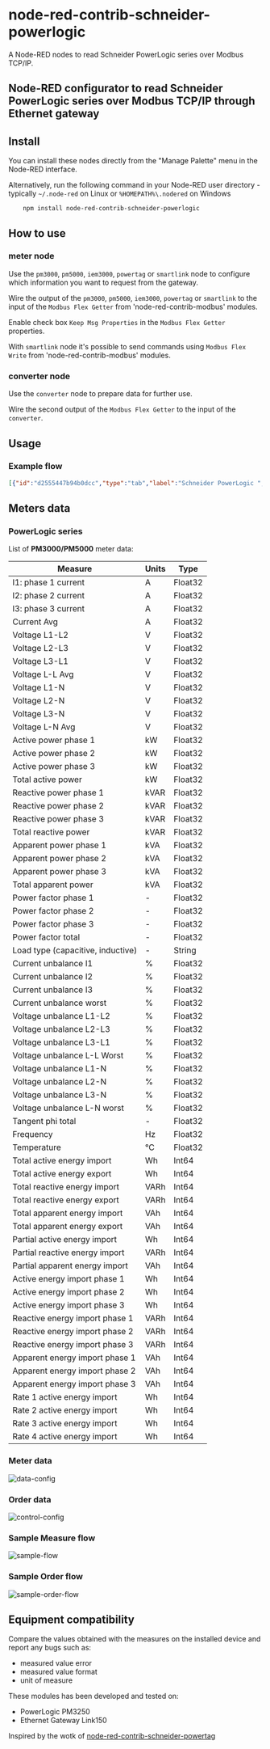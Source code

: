 # node-red-contrib-schneider-powerlogic
A Node-RED nodes to read Schneider PowerLogic series over Modbus TCP/IP.
## Node-RED configurator to read Schneider PowerLogic series over Modbus TCP/IP through Ethernet gateway

## Install
You can install these nodes directly from the "Manage Palette" menu in the Node-RED interface.

Alternatively, run the following command in your Node-RED user directory - typically `~/.node-red` on Linux or `%HOMEPATH%\.nodered` on Windows

        npm install node-red-contrib-schneider-powerlogic 

## How to use

### meter node 
Use the `pm3000`, `pm5000`, `iem3000`, `powertag` or `smartlink` node to configure which information you want to request from the gateway.

Wire the output of the `pm3000`, `pm5000`, `iem3000`, `powertag` or `smartlink` to the input of the `Modbus Flex Getter` from 'node-red-contrib-modbus' modules.

Enable check box `Keep Msg Properties` in the `Modbus Flex Getter` properties.

With `smartlink` node it's possible to send commands using `Modbus Flex Write` from 'node-red-contrib-modbus' modules.

### converter node
Use the `converter` node to prepare data for further use.

Wire the second output of the `Modbus Flex Getter` to the input of the `converter`.

## Usage
### Example flow
```json
[{"id":"d2555447b94b0dcc","type":"tab","label":"Schneider PowerLogic ","disabled":false,"info":"","env":[]},{"id":"86ce2a3dedddd570","type":"debug","z":"d2555447b94b0dcc","name":"debug 1","active":true,"tosidebar":true,"console":false,"tostatus":false,"complete":"false","statusVal":"","statusType":"auto","x":1860,"y":320,"wires":[]},{"id":"2ea3581809c148b5","type":"modbus-flex-getter","z":"d2555447b94b0dcc","name":"","showStatusActivities":false,"showErrors":false,"logIOActivities":false,"server":"91f4dcc86c81af04","useIOFile":false,"ioFile":"","useIOForPayload":false,"emptyMsgOnFail":false,"keepMsgProperties":true,"x":640,"y":520,"wires":[[],["72a042193c2a1199"]]},{"id":"e873507c1a4cc2aa","type":"inject","z":"d2555447b94b0dcc","name":"","props":[{"p":"payload"},{"p":"topic","vt":"str"}],"repeat":"","crontab":"","once":false,"onceDelay":0.1,"topic":"","payload":"","payloadType":"date","x":220,"y":280,"wires":[["223f593a723a6bfa"]]},{"id":"eadc7e9ee8ac17ba","type":"debug","z":"d2555447b94b0dcc","name":"iC60 commands","active":true,"tosidebar":true,"console":false,"tostatus":false,"complete":"true","targetType":"full","statusVal":"","statusType":"auto","x":860,"y":340,"wires":[]},{"id":"c44731d4d5d7b18e","type":"modbus-flex-write","z":"d2555447b94b0dcc","name":"","showStatusActivities":false,"showErrors":false,"server":"91f4dcc86c81af04","emptyMsgOnFail":false,"keepMsgProperties":true,"x":630,"y":340,"wires":[[],["eadc7e9ee8ac17ba"]]},{"id":"223f593a723a6bfa","type":"smartlink","z":"d2555447b94b0dcc","name":"","unitId":"3","mode":"write","channel":"digital-channel-1","device":"rca-ic60-ti24","data":"open","x":400,"y":280,"wires":[["c44731d4d5d7b18e"]]},{"id":"beb5477ee95b5028","type":"inject","z":"d2555447b94b0dcc","name":"","props":[{"p":"payload"},{"p":"topic","vt":"str"}],"repeat":"","crontab":"","once":false,"onceDelay":0.1,"topic":"","payload":"","payloadType":"date","x":220,"y":380,"wires":[["7aaccc524ec8845f"]]},{"id":"7aaccc524ec8845f","type":"smartlink","z":"d2555447b94b0dcc","name":"","unitId":"3","mode":"write","channel":"digital-channel-1","device":"rca-ic60-ti24","data":"close","x":400,"y":380,"wires":[["c44731d4d5d7b18e"]]},{"id":"adf54c6286982051","type":"comment","z":"d2555447b94b0dcc","name":"Open iC60","info":"","x":220,"y":240,"wires":[]},{"id":"f36ba135ae795b60","type":"comment","z":"d2555447b94b0dcc","name":"Close iC60","info":"","x":220,"y":340,"wires":[]},{"id":"d56956cbcd834295","type":"pm3000","z":"d2555447b94b0dcc","name":"","unitId":"1","data":"frequency","x":400,"y":520,"wires":[["2ea3581809c148b5"]]},{"id":"1151f5b5a879a296","type":"inject","z":"d2555447b94b0dcc","name":"","props":[{"p":"payload"},{"p":"topic","vt":"str"}],"repeat":"","crontab":"","once":false,"onceDelay":0.1,"topic":"","payload":"","payloadType":"date","x":220,"y":580,"wires":[["d56956cbcd834295","2c83317f7f3b3eb1","1fd213413562d295"]]},{"id":"72a042193c2a1199","type":"converter","z":"d2555447b94b0dcc","name":"","unitId":"","data":"","x":860,"y":520,"wires":[["02297c1c19fdb5d3"]]},{"id":"02297c1c19fdb5d3","type":"debug","z":"d2555447b94b0dcc","name":"PM3200 Frequency","active":true,"tosidebar":true,"console":false,"tostatus":false,"complete":"true","targetType":"full","statusVal":"","statusType":"auto","x":1060,"y":520,"wires":[]},{"id":"1d395d3b376efb5f","type":"modbus-flex-getter","z":"d2555447b94b0dcc","name":"","showStatusActivities":false,"showErrors":false,"logIOActivities":false,"server":"91f4dcc86c81af04","useIOFile":false,"ioFile":"","useIOForPayload":false,"emptyMsgOnFail":false,"keepMsgProperties":true,"x":640,"y":160,"wires":[[],["68f1ac817a330136"]]},{"id":"1e25713ce303215f","type":"inject","z":"d2555447b94b0dcc","name":"","props":[{"p":"payload"},{"p":"topic","vt":"str"}],"repeat":"5","crontab":"","once":false,"onceDelay":0.1,"topic":"","payload":"","payloadType":"date","x":230,"y":160,"wires":[["9077db3bf532fcae"]]},{"id":"68f1ac817a330136","type":"converter","z":"d2555447b94b0dcc","name":"","unitId":"","data":"","x":860,"y":160,"wires":[["3265dbba6e88d93c"]]},{"id":"3265dbba6e88d93c","type":"debug","z":"d2555447b94b0dcc","name":"iC60 status ","active":true,"tosidebar":true,"console":false,"tostatus":false,"complete":"true","targetType":"full","statusVal":"","statusType":"auto","x":1030,"y":160,"wires":[]},{"id":"9077db3bf532fcae","type":"smartlink","z":"d2555447b94b0dcc","name":"","unitId":"3","mode":"read","channel":"digital-channel-1","device":"rca-ic60-ti24","data":"status","x":380,"y":160,"wires":[["1d395d3b376efb5f"]]},{"id":"d202649bd305b530","type":"comment","z":"d2555447b94b0dcc","name":"Read iC60 status","info":"","x":240,"y":120,"wires":[]},{"id":"09a642ec4b385089","type":"comment","z":"d2555447b94b0dcc","name":"Read PM3200","info":"","x":210,"y":540,"wires":[]},{"id":"ec890d91609eadc2","type":"modbus-flex-getter","z":"d2555447b94b0dcc","name":"","showStatusActivities":false,"showErrors":false,"logIOActivities":false,"server":"91f4dcc86c81af04","useIOFile":false,"ioFile":"","useIOForPayload":false,"emptyMsgOnFail":false,"keepMsgProperties":true,"x":640,"y":580,"wires":[[],["55846acf464b4630"]]},{"id":"2c83317f7f3b3eb1","type":"pm3000","z":"d2555447b94b0dcc","name":"","unitId":"1","data":"voltage-LL-Avg","x":400,"y":580,"wires":[["ec890d91609eadc2"]]},{"id":"55846acf464b4630","type":"converter","z":"d2555447b94b0dcc","name":"","unitId":"","data":"","x":860,"y":580,"wires":[["e2d5346923febd25"]]},{"id":"e2d5346923febd25","type":"debug","z":"d2555447b94b0dcc","name":"PM3200 L-L avg","active":true,"tosidebar":true,"console":false,"tostatus":false,"complete":"true","targetType":"full","statusVal":"","statusType":"auto","x":1050,"y":580,"wires":[]},{"id":"30c1809ee14df422","type":"modbus-flex-getter","z":"d2555447b94b0dcc","name":"","showStatusActivities":false,"showErrors":false,"logIOActivities":false,"server":"91f4dcc86c81af04","useIOFile":false,"ioFile":"","useIOForPayload":false,"emptyMsgOnFail":false,"keepMsgProperties":true,"x":640,"y":640,"wires":[[],["12d78170b9c6d098"]]},{"id":"1fd213413562d295","type":"pm3000","z":"d2555447b94b0dcc","name":"","unitId":"1","data":"current-avg","x":400,"y":640,"wires":[["30c1809ee14df422"]]},{"id":"12d78170b9c6d098","type":"converter","z":"d2555447b94b0dcc","name":"","unitId":"","data":"","x":860,"y":640,"wires":[["919d5d59075cd355"]]},{"id":"919d5d59075cd355","type":"debug","z":"d2555447b94b0dcc","name":"PM3200 I-avg","active":true,"tosidebar":true,"console":false,"tostatus":false,"complete":"true","targetType":"full","statusVal":"","statusType":"auto","x":1040,"y":640,"wires":[]},{"id":"91f4dcc86c81af04","type":"modbus-client","name":"PowertagLink","clienttype":"tcp","bufferCommands":true,"stateLogEnabled":false,"queueLogEnabled":false,"failureLogEnabled":true,"tcpHost":"192.168.100.50","tcpPort":"502","tcpType":"DEFAULT","serialPort":"/dev/ttyUSB","serialType":"RTU-BUFFERD","serialBaudrate":"9600","serialDatabits":"8","serialStopbits":"1","serialParity":"none","serialConnectionDelay":"100","serialAsciiResponseStartDelimiter":"0x3A","unit_id":"1","commandDelay":"1","clientTimeout":"1000","reconnectOnTimeout":true,"reconnectTimeout":"2000","parallelUnitIdsAllowed":true}]

```

## Meters data
### PowerLogic series
List of **PM3000/PM5000** meter data:

| Measure                            | Units                 | Type          | 
| ---------------------------------- | --------------------- | ------------- | 
|  I1: phase 1 current               | A                     | Float32       | 
|  I2: phase 2 current               | A                     | Float32       |
|  I3: phase 3 current               | A                     | Float32       |
|  Current Avg                       | A                     | Float32       |
|  Voltage L1-L2                     | V                     | Float32       |
|  Voltage L2-L3                     | V                     | Float32       |
|  Voltage L3-L1                     | V                     | Float32       |
|  Voltage L-L Avg                   | V                     | Float32       |
|  Voltage L1-N                      | V                     | Float32       |
|  Voltage L2-N                      | V                     | Float32       |
|  Voltage L3-N                      | V                     | Float32       |
|  Voltage L-N Avg                   | V                     | Float32       |
|  Active power phase 1              | kW                    | Float32       |
|  Active power phase 2              | kW                    | Float32       |
|  Active power phase 3              | kW                    | Float32       |
|  Total active power                | kW                    | Float32       |
|  Reactive power phase 1            | kVAR                  | Float32       |
|  Reactive power phase 2            | kVAR                  | Float32       |
|  Reactive power phase 3            | kVAR                  | Float32       |
|  Total reactive power              | kVAR                  | Float32       |
|  Apparent power phase 1            | kVA                   | Float32       |
|  Apparent power phase 2            | kVA                   | Float32       |
|  Apparent power phase 3            | kVA                   | Float32       |
|  Total apparent power              | kVA                   | Float32       |
|  Power factor phase 1              | -                     | Float32       |
|  Power factor phase 2              | -                     | Float32       |
|  Power factor phase 3              | -                     | Float32       |
|  Power factor total                | -                     | Float32       |
|  Load type (capacitive, inductive) | -                     | String        |
|  Current unbalance I1              | %                     | Float32       |
|  Current unbalance I2              | %                     | Float32       |
|  Current unbalance I3              | %                     | Float32       |
|  Current unbalance worst           | %                     | Float32       |
|  Voltage unbalance L1-L2           | %                     | Float32       |
|  Voltage unbalance L2-L3           | %                     | Float32       |
|  Voltage unbalance L3-L1           | %                     | Float32       |
|  Voltage unbalance L-L Worst       | %                     | Float32       |
|  Voltage unbalance L1-N            | %                     | Float32       |
|  Voltage unbalance L2-N            | %                     | Float32       |
|  Voltage unbalance L3-N            | %                     | Float32       |
|  Voltage unbalance L-N worst       | %                     | Float32       |
|  Tangent phi total                 | -                     | Float32       |
|  Frequency                         | Hz                    | Float32       |
|  Temperature                       | °C                    | Float32       |
|  Total active energy import        | Wh                    | Int64         |
|  Total active energy export        | Wh                    | Int64         |
|  Total reactive energy import      | VARh                  | Int64         |
|  Total reactive energy export      | VARh                  | Int64         |
|  Total apparent energy import      | VAh                   | Int64         |
|  Total apparent energy export      | VAh                   | Int64         |
|  Partial active energy import      | Wh                    | Int64         |
|  Partial reactive energy import    | VARh                  | Int64         |
|  Partial apparent energy import    | VAh                   | Int64         |
|  Active energy import phase 1      | Wh                    | Int64         |
|  Active energy import phase 2      | Wh                    | Int64         |
|  Active energy import phase 3      | Wh                    | Int64         |
|  Reactive energy import phase 1    | VARh                  | Int64         |
|  Reactive energy import phase 2    | VARh                  | Int64         |
|  Reactive energy import phase 3    | VARh                  | Int64         |
|  Apparent energy import phase 1    | VAh                   | Int64         |
|  Apparent energy import phase 2    | VAh                   | Int64         |
|  Apparent energy import phase 3    | VAh                   | Int64         |
|  Rate 1 active energy import       | Wh                    | Int64         |
|  Rate 2 active energy import       | Wh                    | Int64         |
|  Rate 3 active energy import       | Wh                    | Int64         |
|  Rate 4 active energy import       | Wh                    | Int64         |


### Meter data 
![data-config](docs/data-config.png)

### Order data 
![control-config](docs/control-config.png)

### Sample Measure flow
![sample-flow](docs/sample-flow.png)

### Sample Order flow
![sample-order-flow](docs/sample-order-flow-ui.png)

## Equipment compatibility 
Compare the values obtained with the measures on the installed device and report any bugs such as:
+ measured value error
+ measured value format
+ unit of measure

These modules has been developed and tested on:
+ PowerLogic PM3250
+ Ethernet Gateway Link150

Inspired by the wotk of [node-red-contrib-schneider-powertag](https://github.com/OfficineArduinoTorino/node-red-contrib-schneider-powertag)




